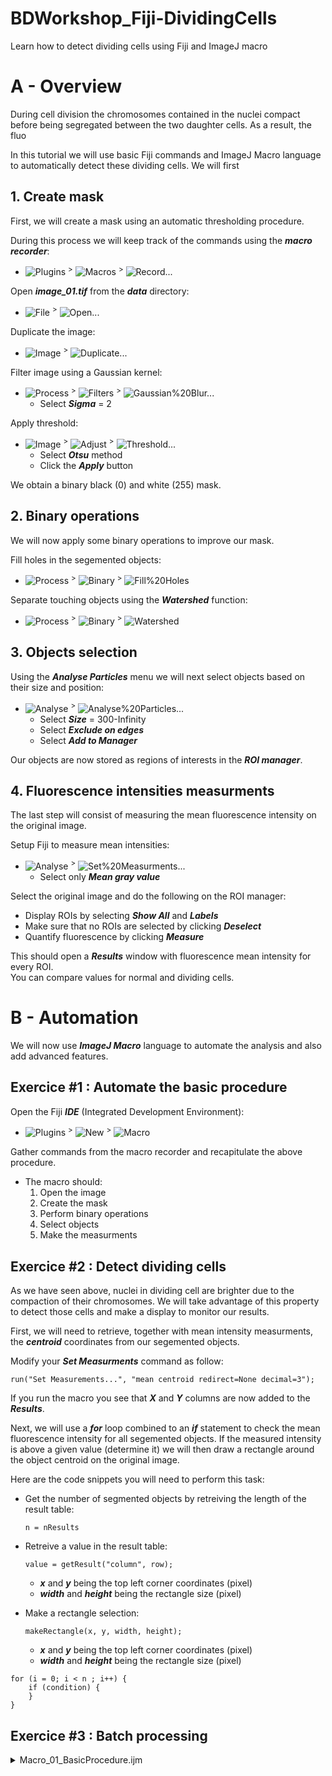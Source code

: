# BDWorkshop_Fiji-DividingCells
Learn how to detect dividing cells using Fiji and ImageJ macro

# A - Overview

During cell division the chromosomes contained in the nuclei compact before
being segregated between the two daughter cells. As a result, the fluo

In this tutorial we will use basic Fiji commands and ImageJ Macro language
to automatically detect these dividing cells. We will first

## 1. Create mask

First, we will create a mask using an automatic thresholding procedure.  

During this process we will keep track of the commands using the
***macro recorder***:  
- ![Plugins] <sup>></sup> ![Macros] <sup>></sup> ![Record...]

Open ***image_01.tif*** from the ***data*** directory:   
- ![File] <sup>></sup> ![Open...]

Duplicate the image: 
- ![Image] <sup>></sup> ![Duplicate...]

Filter image using a Gaussian kernel:   
- ![Process] <sup>></sup> ![Filters] <sup>></sup> ![Gaussian%20Blur...]
    - Select ***Sigma*** = 2

Apply threshold:  
- ![Image] <sup>></sup> ![Adjust] <sup>></sup> ![Threshold...]
    - Select ***Otsu*** method
    - Click the ***Apply*** button

We obtain a binary black (0) and white (255) mask.

## 2. Binary operations

We will now apply some binary operations to improve our mask.

Fill holes in the segemented objects:
- ![Process] <sup>></sup> ![Binary] <sup>></sup> ![Fill%20Holes]

Separate touching objects using the ***Watershed*** function:
- ![Process] <sup>></sup> ![Binary] <sup>></sup> ![Watershed]

## 3. Objects selection

Using the ***Analyse Particles*** menu we will next select objects based on 
their size and position:  
- ![Analyse] <sup>></sup> ![Analyse%20Particles...]
    - Select ***Size*** = 300-Infinity
    - Select ***Exclude on edges***
    - Select ***Add to Manager***

Our objects are now stored as regions of interests in the ***ROI manager***. 

## 4. Fluorescence intensities measurments

The last step will consist of measuring the mean fluorescence intensity on the
original image.

Setup Fiji to measure mean intensities:
- ![Analyse] <sup>></sup> ![Set%20Measurments...]
    - Select only ***Mean gray value*** 

Select the original image and do the following on the ROI manager:
- Display ROIs by selecting ***Show All*** and ***Labels***
- Make sure that no ROIs are selected by clicking ***Deselect***
- Quantify fluorescence by clicking ***Measure***

This should open a ***Results*** window with fluorescence mean intensity for
every ROI.  
You can compare values for normal and dividing cells.

# B - Automation

We will now use ***ImageJ Macro*** language to automate the analysis and also
add advanced features.

## Exercice #1 : Automate the basic procedure
Open the Fiji ***IDE*** (Integrated Development Environment):
- ![Plugins] <sup>></sup> ![New] <sup>></sup> ![Macro]

Gather commands from the macro recorder and recapitulate the above procedure.  
- The macro should:
    1) Open the image 
    2) Create the mask
    3) Perform binary operations
    4) Select objects
    5) Make the measurments 

## Exercice #2 : Detect dividing cells
As we have seen above, nuclei in dividing cell are brighter due to the
compaction of their chromosomes. We will take advantage of this property to
detect those cells and make a display to monitor our results.

First, we will need to retrieve, together with mean intensity measurments, the ***centroid*** coordinates from our segemented objects.

Modify your ***Set Measurments*** command as follow: 

```
run("Set Measurements...", "mean centroid redirect=None decimal=3");
```

If you run the macro you see that ***X*** and ***Y*** columns are now added to
the ***Results***.

Next, we will use a ***for*** loop combined to an ***if*** statement to check 
the mean fluorescence intensity for all segemented objects. If the measured 
intensity is above a given value (determine it) we will then draw a rectangle
around the object centroid on the original image. 

Here are the code snippets you will need to perform this task:

- Get the number of segmented objects by retreiving the length of the result table:
    ```
    n = nResults
    ```
- Retreive a value in the result table:
    ```
    value = getResult("column", row);
    ```
    - ***x*** and ***y*** being the top left corner coordinates (pixel)
    - ***width*** and ***height*** being the rectangle size (pixel)

- Make a rectangle selection:
    ```
    makeRectangle(x, y, width, height);
    ```
    - ***x*** and ***y*** being the top left corner coordinates (pixel)
    - ***width*** and ***height*** being the rectangle size (pixel)

 

```
for (i = 0; i < n ; i++) { 
	if (condition) {
	}
}
```

## Exercice #3 : Batch processing

<details>
  
<summary>Macro_01_BasicProcedure.ijm</summary>

```
// Open image:
open(".../BDWorkshop_Fiji-DividingCells/data/image_01.tif");

// Segmentation mask: 
run("Duplicate...", " ");
run("Gaussian Blur...", "sigma=2");
setAutoThreshold("Otsu dark no-reset");
setOption("BlackBackground", true);
run("Convert to Mask");

// Binary operations: 
run("Fill Holes");
run("Watershed");

// Objects selection:
run("Analyze Particles...", "size=300-Infinity exclude add");

// Fluorescence intensities measurements:
run("Set Measurements...", "mean redirect=None decimal=3");
selectWindow("image_01.tif");
roiManager("Show All with labels");
roiManager("Deselect");
roiManager("Measure");
```
</details>

<!---[ Buttons ]-------------------------------------------------------------->
[Plugins]: https://img.shields.io/badge/Plugins-f0f0f0?style=plastic
[Macros]: https://img.shields.io/badge/Macros-f0f0f0?style=plastic
[Record...]: https://img.shields.io/badge/Record...-f0f0f0?style=plastic
[File]: https://img.shields.io/badge/File-f0f0f0?style=plastic
[Open...]: https://img.shields.io/badge/Open...-f0f0f0?style=plastic
[Image]: https://img.shields.io/badge/Image-f0f0f0?style=plastic
[Duplicate...]: https://img.shields.io/badge/Duplicate...-f0f0f0?style=plastic
[Process]: https://img.shields.io/badge/Process-f0f0f0?style=plastic
[Filters]: https://img.shields.io/badge/Filters-f0f0f0?style=plastic
[Gaussian%20Blur...]: https://img.shields.io/badge/Gaussian%20Blur...-f0f0f0?style=plastic
[Adjust]: https://img.shields.io/badge/Adjust-f0f0f0?style=plastic
[Threshold...]: https://img.shields.io/badge/Threshold...-f0f0f0?style=plastic
[Binary]: https://img.shields.io/badge/Binary-f0f0f0?style=plastic
[Fill%20Holes]: https://img.shields.io/badge/Fill%20Holes-f0f0f0?style=plastic
[Watershed]: https://img.shields.io/badge/Watershed-f0f0f0?style=plastic
[Analyse]: https://img.shields.io/badge/Analyse-f0f0f0?style=plastic
[Analyse%20Particles...]: https://img.shields.io/badge/Analyse%20Particles...-f0f0f0?style=plastic
[Set%20Measurments...]: https://img.shields.io/badge/Set%20Measurments...-f0f0f0?style=plastic
[New]: https://img.shields.io/badge/New-f0f0f0?style=plastic
[Macro]: https://img.shields.io/badge/Macro-f0f0f0?style=plastic